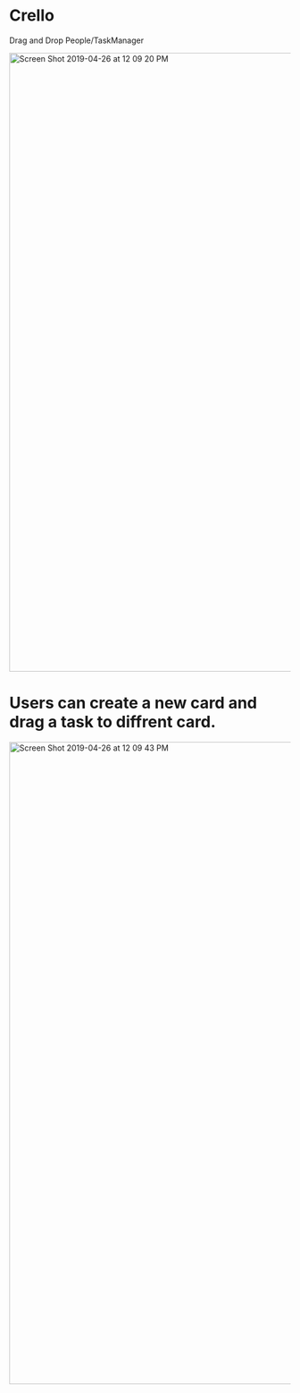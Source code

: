 
# Crello 

Drag and Drop People/TaskManager 

<img width="1108" alt="Screen Shot 2019-04-26 at 12 09 20 PM" src="https://user-images.githubusercontent.com/34947061/56821492-77cff080-681c-11e9-8c39-e6ec7fede35e.png">

# Users can create a new card and drag a task to diffrent card.


<img width="1150" alt="Screen Shot 2019-04-26 at 12 09 43 PM" src="https://user-images.githubusercontent.com/34947061/56821563-aa79e900-681c-11e9-86b8-685d2aaecbd4.png">


